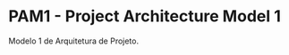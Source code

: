 PAM1 - Project Architecture Model 1
===================================

Modelo 1 de Arquitetura de Projeto.
